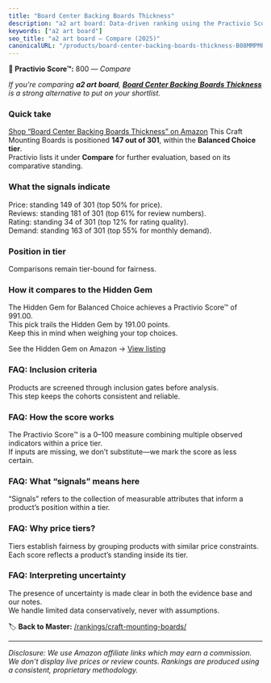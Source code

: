 ```yaml
---
title: "Board Center Backing Boards Thickness"
description: "a2 art board: Data-driven ranking using the Practivio Score™. Positioned by quality, value, demand, findability, momentum."
keywords: ["a2 art board"]
seo_title: "a2 art board — Compare (2025)"
canonicalURL: "/products/board-center-backing-boards-thickness-B08MMPMPT5/"
---
```


**🛒 Practivio Score™:** 800 — _Compare_


*If you're comparing **a2 art board**, **[Board Center Backing Boards Thickness](https://www.amazon.com/dp/B08MMPMPT5?tag=practivio-20)** is a strong alternative to put on your shortlist.*
### Quick take
[Shop “Board Center Backing Boards Thickness” on Amazon](https://www.amazon.com/dp/B08MMPMPT5?tag=practivio-20)
This Craft Mounting Boards is positioned **147 out of 301**, within the **Balanced Choice tier**.  
Practivio lists it under **Compare** for further evaluation, based on its comparative standing.

### What the signals indicate
Price: standing 149 of 301 (top 50% for price).  
Reviews: standing 181 of 301 (top 61% for review numbers).  
Rating: standing 34 of 301 (top 12% for rating quality).  
Demand: standing 163 of 301 (top 55% for monthly demand).

### Position in tier
Comparisons remain tier-bound for fairness.

### How it compares to the Hidden Gem
The Hidden Gem for Balanced Choice achieves a Practivio Score™ of 991.00.  
This pick trails the Hidden Gem by 191.00 points.  
Keep this in mind when weighing your top choices.  

See the Hidden Gem on Amazon → [View listing](https://www.amazon.com/dp/B00PEFCUKO?tag=practivio-20)

### FAQ: Inclusion criteria
Products are screened through inclusion gates before analysis.  
This step keeps the cohorts consistent and reliable.

### FAQ: How the score works
The Practivio Score™ is a 0–100 measure combining multiple observed indicators within a price tier.  
If inputs are missing, we don’t substitute—we mark the score as less certain.

### FAQ: What “signals” means here
“Signals” refers to the collection of measurable attributes that inform a product’s position within a tier.

### FAQ: Why price tiers?
Tiers establish fairness by grouping products with similar price constraints.  
Each score reflects a product’s standing inside its tier.

### FAQ: Interpreting uncertainty
The presence of uncertainty is made clear in both the evidence base and our notes.  
We handle limited data conservatively, never with assumptions.

<!-- Missing template for Compare/CompareWithinPriceClass -->


🏷️ **Back to Master:** [/rankings/craft-mounting-boards/](/rankings/craft-mounting-boards/)

---
_Disclosure: We use Amazon affiliate links which may earn a commission. We don’t display live prices or review counts. Rankings are produced using a consistent, proprietary methodology._

